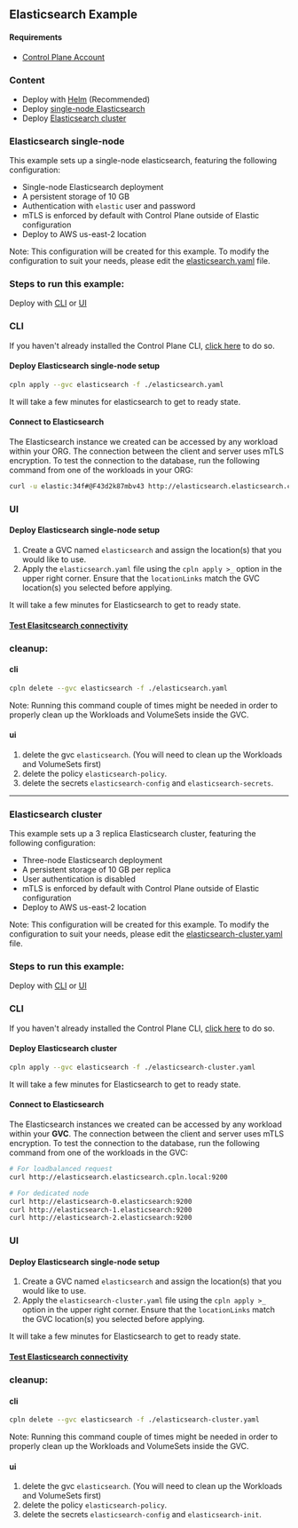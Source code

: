 ## Elasticsearch Example

#### Requirements
* [Control Plane Account](https://controlplane.com)

### Content
* Deploy with [Helm](./helm/) (Recommended)
* Deploy [single-node Elasticsearch](#elasticsearch-single-node)
* Deploy [Elasticsearch cluster](#elasticsearch-cluster)

### Elasticsearch single-node

This example sets up a single-node elasticsearch, featuring the following configuration:
* Single-node Elasticsearch deployment
* A persistent storage of 10 GB
* Authentication with `elastic` user and password
* mTLS is enforced by default with Control Plane outside of Elastic configuration
* Deploy to AWS us-east-2 location

Note: This configuration will be created for this example. To modify the configuration to suit your needs, please edit the [elasticsearch.yaml](elasticsearch.yaml) file.

### Steps to run this example:

Deploy with [CLI](#cli) or [UI](#ui)

### CLI

If you haven't already installed the Control Plane CLI, [click here](https://docs.controlplane.com/reference/cli) to do so.

#### Deploy Elasticsearch single-node setup

```bash
cpln apply --gvc elasticsearch -f ./elasticsearch.yaml
```
It will take a few minutes for elasticsearch  to get to ready state.

#### Connect to Elasticsearch

The Elasticsearch instance we created can be accessed by any workload within your ORG. The connection between the client and server uses mTLS encryption. To test the connection to the database, run the following command from one of the workloads in your ORG:

```BASH
curl -u elastic:34f#@F43d2k87mbv43 http://elasticsearch.elasticsearch.cpln.local:9200
``` 

### UI

#### Deploy Elasticsearch single-node setup

1. Create a GVC named `elasticsearch` and assign the location(s) that you would like to use.
2. Apply the `elasticsearch.yaml` file using the `cpln apply >_` option in the upper right corner. Ensure that the `locationLinks` match the GVC location(s) you selected before applying.

It will take a few minutes for Elasticsearch to get to ready state.

#### [Test Elasitcsearch connectivity](#connect-to-elasticsearch)

### cleanup:

#### cli

```bash
cpln delete --gvc elasticsearch -f ./elasticsearch.yaml
```
Note: Running this command couple of times might be needed in order to properly clean up the Workloads and VolumeSets inside the GVC.

#### ui

1. delete the gvc `elasticsearch`. (You will need to clean up the Workloads and VolumeSets first)
1. delete the policy `elasticsearch-policy`.
1. delete the secrets `elasticsearch-config` and `elasticsearch-secrets`.

---

### Elasticsearch cluster

This example sets up a 3 replica Elasticsearch cluster, featuring the following configuration:
* Three-node Elasticsearch deployment
* A persistent storage of 10 GB per replica
* User authentication is disabled
* mTLS is enforced by default with Control Plane outside of Elastic configuration
* Deploy to AWS us-east-2 location

Note: This configuration will be created for this example. To modify the configuration to suit your needs, please edit the [elasticsearch-cluster.yaml](elasticsearch-cluster.yaml) file.

### Steps to run this example:

Deploy with [CLI](#cli-2) or [UI](#ui-2)

### CLI

If you haven't already installed the Control Plane CLI, [click here](https://docs.controlplane.com/reference/cli) to do so.

#### Deploy Elasticsearch cluster

```bash
cpln apply --gvc elasticsearch -f ./elasticsearch-cluster.yaml
```
It will take a few minutes for Elasticsearch to get to ready state.

#### Connect to Elasticsearch

The Elasticsearch instances we created can be accessed by any workload within your **GVC**. The connection between the client and server uses mTLS encryption. To test the connection to the database, run the following command from one of the workloads in the GVC:

```BASH
# For loadbalanced request
curl http://elasticsearch.elasticsearch.cpln.local:9200

# For dedicated node
curl http://elasticsearch-0.elasticsearch:9200
curl http://elasticsearch-1.elasticsearch:9200
curl http://elasticsearch-2.elasticsearch:9200
``` 

### UI

#### Deploy Elasticsearch single-node setup

1. Create a GVC named `elasticsearch` and assign the location(s) that you would like to use.
2. Apply the `elasticsearch-cluster.yaml` file using the `cpln apply >_` option in the upper right corner. Ensure that the `locationLinks` match the GVC location(s) you selected before applying.

It will take a few minutes for Elasticsearch to get to ready state.

#### [Test Elasticsearch connectivity](#connect-to-elasticsearch-1)

### cleanup:

#### cli

```bash
cpln delete --gvc elasticsearch -f ./elasticsearch-cluster.yaml
```
Note: Running this command couple of times might be needed in order to properly clean up the Workloads and VolumeSets inside the GVC.

#### ui

1. delete the gvc `elasticsearch`. (You will need to clean up the Workloads and VolumeSets first)
1. delete the policy `elasticsearch-policy`.
1. delete the secrets `elasticsearch-config` and `elasticsearch-init`.